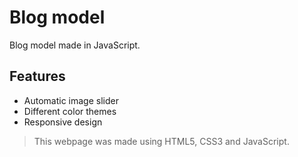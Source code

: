 # Blog model

Blog model made in JavaScript.

## Features

- Automatic image slider
- Different color themes
- Responsive design

> This webpage was made using HTML5, CSS3 and JavaScript.
